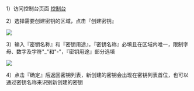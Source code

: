 1）访问控制台页面 [控制台](https://console.qcloud.com/kms)

2）选择需要创建密钥的区域，点击『创建密钥』

![](https://mc.qcloudimg.com/static/img/6375ab317c0f8a296c014bbd0b475156/create_1.png)

3）输入『密钥名称』和『密钥用途』，『密钥名称』必填且在区域内唯一，限制字母、数字及字符"_"和"-"，『密钥用途』部分选填

![](https://mc.qcloudimg.com/static/img/6375ab317c0f8a296c014bbd0b475156/create_2.png)

4）点击『确定』后返回密钥列表，新创建的密钥会出现在密钥列表首位，也可以通过密钥名称来识别新创建的密钥